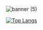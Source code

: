 ![banner (5)](https://user-images.githubusercontent.com/71744361/169251795-68fff33e-16c2-4f3e-b98a-83a8983fa219.png)


[![Top Langs](https://github-readme-stats.vercel.app/api/top-langs/?username=kylemiller13&layout=compact&theme=tokyonight)](https://github.com/kylemiller13/github-readme-stats)

